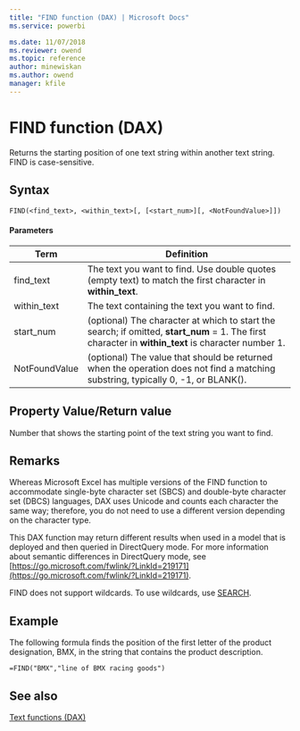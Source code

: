 ```yaml
---
title: "FIND function (DAX) | Microsoft Docs"
ms.service: powerbi 

ms.date: 11/07/2018
ms.reviewer: owend
ms.topic: reference
author: minewiskan
ms.author: owend
manager: kfile
---
```

# FIND function (DAX)
Returns the starting position of one text string within another text string. FIND is case-sensitive.  
  
## Syntax  
  
```dax
FIND(<find_text>, <within_text>[, [<start_num>][, <NotFoundValue>]])  
```
  
#### Parameters  
  
|Term|Definition|  
|--------|--------------|  
|find_text|The text you want to find. Use double quotes (empty text) to match the first character in **within_text**. |
|within_text|The text containing the text you want to find.|  
|start_num|(optional) The character at which to start the search; if omitted, **start_num** = 1. The first character in **within_text** is character number 1.|  
|NotFoundValue|(optional) The value that should be returned when the operation does not find a matching substring, typically 0, -1, or BLANK().|  
  
## Property Value/Return value  
Number that shows the starting point of the text string you want to find.  
  
## Remarks  
Whereas Microsoft Excel has multiple versions of the FIND function to accommodate single-byte character set (SBCS) and double-byte character set (DBCS) languages, DAX uses Unicode and counts each character the same way; therefore, you do not need to use a different version depending on the character type.  
  
This DAX function may return different results when used in a model that is deployed and then queried in DirectQuery mode. For more information about semantic differences in DirectQuery mode, see [https://go.microsoft.com/fwlink/?LinkId=219171](https://go.microsoft.com/fwlink/?LinkId=219171).  

FIND does not support wildcards. To use wildcards, use [SEARCH](search-function-dax.md).
  
## Example  
The following formula finds the position of the first letter of the product designation, BMX, in the string that contains the product description.  
  
```dax
=FIND("BMX","line of BMX racing goods")  
```
  
## See also  
[Text functions &#40;DAX&#41;](text-functions-dax.md)  
  
